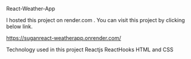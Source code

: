 React-Weather-App

I hosted this project on render.com . You can visit this project by clicking below link.

https://suganreact-weatherapp.onrender.com/

Technology used in this project
        Reactjs
        ReactHooks
        HTML and CSS
        
